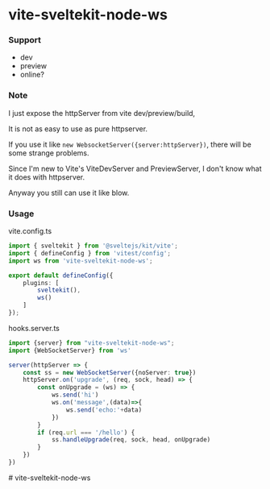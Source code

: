 # vite-sveltekit-node-ws

### Support 
- dev 
- preview 
- online?


### Note
I just expose the httpServer from vite dev/preview/build, 

It is not as easy to use as pure httpserver. 

If you use it like `new WebsocketServer({server:httpServer})`, there will be some strange problems. 

Since I'm new to Vite's ViteDevServer and PreviewServer, I don't know what it does with httpserver.

Anyway you still can use it like blow.





### Usage

vite.config.ts

```ts
import { sveltekit } from '@sveltejs/kit/vite';
import { defineConfig } from 'vitest/config';
import ws from 'vite-sveltekit-node-ws';

export default defineConfig({
    plugins: [
		sveltekit(),
		ws()
	]
});

```

hooks.server.ts 

```ts
import {server} from "vite-sveltekit-node-ws";
import {WebSocketServer} from 'ws'

server(httpServer => {
    const ss = new WebSocketServer({noServer: true})
    httpServer.on('upgrade', (req, sock, head) => {
        const onUpgrade = (ws) => {
            ws.send('hi')
            ws.on('message',(data)=>{
                ws.send('echo:'+data)
            })
        }
        if (req.url === '/hello') {
            ss.handleUpgrade(req, sock, head, onUpgrade)
        }
    })
})
```
#   v i t e - s v e l t e k i t - n o d e - w s  
 